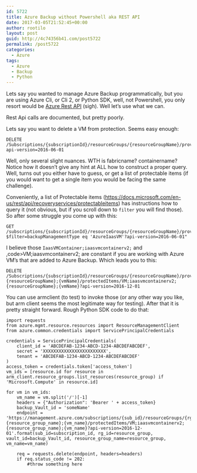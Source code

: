 ```yaml
---
id: 5722
title: Azure Backup without Powershell aka REST API
date: 2017-03-05T21:52:45+00:00
author: rootilo
layout: post
guid: http://4c74356b41.com/post5722
permalink: /post5722
categories:
  - Azure
tags:
  - Azure
  - Backup
  - Python
---
```

Lets say you wanted to manage Azure Backup programmatically, but you are using Azure Cli, or Cli 2, or Python SDK, well, not Powershell, you only resort would be [Azure Rest API](http://stackoverflow.com/questions/42274160/how-to-manage-azure-backup-with-azure-python-sdk-or-azure-cli/42303540#42303540) (sigh). Well let&#8217;s use what we can.

Rest Api calls are documented, but pretty poorly.

Lets say you want to delete a VM from protection. Seems easy enough:

```
DELETE
/Subscriptions/{subscriptionId}/resourceGroups/{resourceGroupName}/providers/Microsoft.RecoveryServices/vaults/{vaultName}/backupFabrics/{fabricName}/protectionContainers/{containerName}/protectedItems/{protectedItemName}?api-version=2016-06-01
```

Well, only several slight nuances. WTH is fabricname? containername?  Notice how it doesn&#8217;t give any hint at ALL how to construct a proper query. Well, turns out you either have to guess, or get a list of protectable items (if you would want to get a single item you would be facing the same challenge).

Conveniently, a list of Protectable items (https://docs.microsoft.com/en-us/rest/api/recoveryservices/protectableitems) has instructions how to query it (not obvious, but if you scroll down to `filter` you will find those). So after some struggle you come up with this:

```
GET
/subscriptions/{subscriptionId}/resourceGroups/{resourceGroupName}/providers/Microsoft.RecoveryServices/vaults/{vaultName}/backupProtectionContainers?$filter=backupManagementType eq 'AzureIaasVM'?api-version=2016-06-01"
```

I believe those `IaasVMContainer;iaasvmcontainerv2;` and ,code>VM;iaasvmcontainerv2;</code> are constant if you are working with Azure VM&#8217;s that are added to Azure Backup. Which leads you to this: 

```
DELETE
/Subscriptions/{subscriptionId}/resourceGroups/{resourceGroupName}/providers/Microsoft.RecoveryServices/vaults/{vaultName}/backupFabrics/Azure/protectionContainers/IaasVMContainer;iaasvmcontainerv2;{resourceGroupName};{vmName}/protectedItems/VM;iaasvmcontainerv2;{resourceGroupName};{vmName}?api-version=2016-12-01
```

You can use armclient (to test) to invoke those (or any other way you like, but arm client seems the most legitimate way for testing). After that it is pretty straight forward. Rough Python SDK code to do that:

```
import requests
from azure.mgmt.resource.resources import ResourceManagementClient
from azure.common.credentials import ServicePrincipalCredentials

credentials = ServicePrincipalCredentials(
    client_id = 'ABCDEFAB-1234-ABCD-1234-ABCDEFABCDEF',
    secret = 'XXXXXXXXXXXXXXXXXXXXXXXX',
    tenant = 'ABCDEFAB-1234-ABCD-1234-ABCDEFABCDEF'
)
access_token = credentials.token['access_token']
vm_ids = [resource.id for resource in arm_client.resource_groups.list_resources(resource_group) if 'Microsoft.Compute' in resource.id]

for vm in vm_ids:
    vm_name = vm.split('/')[-1]
    headers = {"Authorization": 'Bearer ' + access_token}
    backup_Vault_id = 'someName'
    endpoint = 'https://management.azure.com/subscriptions/{sub_id}/resourceGroups/{rg_id}/providers/Microsoft.RecoveryServices/vaults/{vault_id}/backupFabrics/Azure/protectionContainers/IaasVMContainer;iaasvmcontainerv2;{resource_group_name};{vm_name}/protectedItems/VM;iaasvmcontainerv2;{resource_group_name};{vm_name}?api-version=2016-12-01'.format(sub_id=subscription_id, rg_id=resource_group, vault_id=backup_Vault_id, resource_group_name=resource_group, vm_name=vm_name)

    req = requests.delete(endpoint, headers=headers)
    if req.status_code != 202:
        #throw something here
```